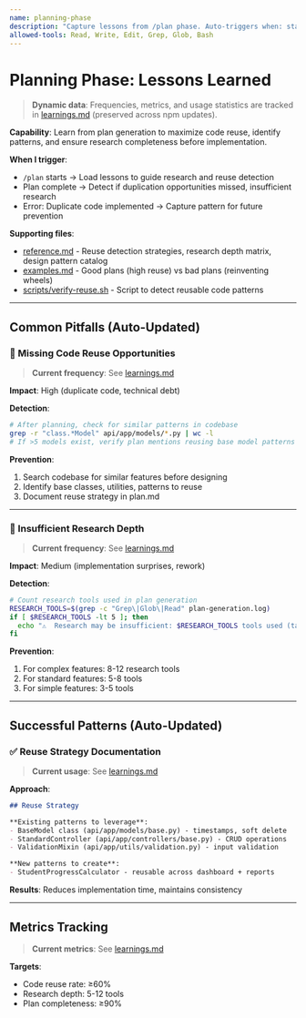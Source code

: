 ```yaml
---
name: planning-phase
description: "Capture lessons from /plan phase. Auto-triggers when: starting /plan, detecting code duplication opportunities, missing reuse patterns. Updates when: duplicate code written, failed to identify reusable patterns, research depth insufficient."
allowed-tools: Read, Write, Edit, Grep, Glob, Bash
---
```


# Planning Phase: Lessons Learned

> **Dynamic data**: Frequencies, metrics, and usage statistics are tracked in [learnings.md](learnings.md) (preserved across npm updates).

**Capability**: Learn from plan generation to maximize code reuse, identify patterns, and ensure research completeness before implementation.

**When I trigger**:
- `/plan` starts → Load lessons to guide research and reuse detection
- Plan complete → Detect if duplication opportunities missed, insufficient research
- Error: Duplicate code implemented → Capture pattern for future prevention

**Supporting files**:
- [reference.md](reference.md) - Reuse detection strategies, research depth matrix, design pattern catalog
- [examples.md](examples.md) - Good plans (high reuse) vs bad plans (reinventing wheels)
- [scripts/verify-reuse.sh](scripts/verify-reuse.sh) - Script to detect reusable code patterns

---

## Common Pitfalls (Auto-Updated)

### 🚫 Missing Code Reuse Opportunities

> **Current frequency**: See [learnings.md](learnings.md#missing-code-reuse)

**Impact**: High (duplicate code, technical debt)

**Detection**:
```bash
# After planning, check for similar patterns in codebase
grep -r "class.*Model" api/app/models/*.py | wc -l
# If >5 models exist, verify plan mentions reusing base model patterns
```

**Prevention**:
1. Search codebase for similar features before designing
2. Identify base classes, utilities, patterns to reuse
3. Document reuse strategy in plan.md

---

### 🚫 Insufficient Research Depth

> **Current frequency**: See [learnings.md](learnings.md#insufficient-research)

**Impact**: Medium (implementation surprises, rework)

**Detection**:
```bash
# Count research tools used in plan generation
RESEARCH_TOOLS=$(grep -c "Grep\|Glob\|Read" plan-generation.log)
if [ $RESEARCH_TOOLS -lt 5 ]; then
  echo "⚠️  Research may be insufficient: $RESEARCH_TOOLS tools used (target: 5+)"
fi
```

**Prevention**:
1. For complex features: 8-12 research tools
2. For standard features: 5-8 tools
3. For simple features: 3-5 tools

---

## Successful Patterns (Auto-Updated)

### ✅ Reuse Strategy Documentation

> **Current usage**: See [learnings.md](learnings.md#reuse-strategy-documentation)

**Approach**:
```markdown
## Reuse Strategy

**Existing patterns to leverage**:
- BaseModel class (api/app/models/base.py) - timestamps, soft delete
- StandardController (api/app/controllers/base.py) - CRUD operations
- ValidationMixin (api/app/utils/validation.py) - input validation

**New patterns to create**:
- StudentProgressCalculator - reusable across dashboard + reports
```

**Results**: Reduces implementation time, maintains consistency

---

## Metrics Tracking

> **Current metrics**: See [learnings.md](learnings.md#metrics)

**Targets**:
- Code reuse rate: ≥60%
- Research depth: 5-12 tools
- Plan completeness: ≥90%
